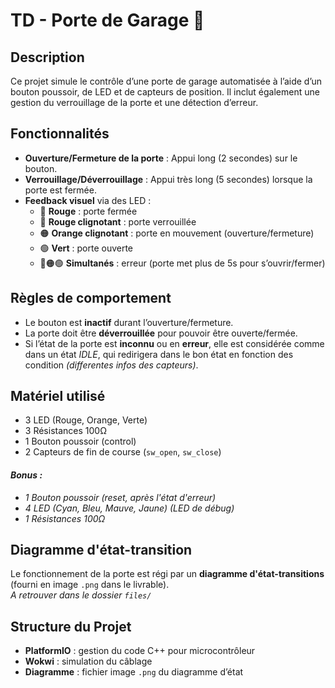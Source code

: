 # TD - Porte de Garage 🚪

## Description

Ce projet simule le contrôle d’une porte de garage automatisée à l’aide d’un bouton poussoir, de LED et de capteurs de position. Il inclut également une gestion du verrouillage de la porte et une détection d’erreur.

## Fonctionnalités

- **Ouverture/Fermeture de la porte** : Appui long (2 secondes) sur le bouton.
- **Verrouillage/Déverrouillage** : Appui très long (5 secondes) lorsque la porte est fermée.
- **Feedback visuel** via des LED :
  - 🔴 **Rouge** : porte fermée
  - 🔴 **Rouge clignotant** : porte verrouillée
  - 🟠 **Orange clignotant** : porte en mouvement (ouverture/fermeture)
  - 🟢 **Vert** : porte ouverte
  - 🔴🟠🟢 **Simultanés** : erreur (porte met plus de 5s pour s’ouvrir/fermer)

## Règles de comportement

- Le bouton est **inactif** durant l’ouverture/fermeture.
- La porte doit être **déverrouillée** pour pouvoir être ouverte/fermée.
- Si l’état de la porte est **inconnu** ou en **erreur**, elle est considérée comme dans un état *IDLE*, qui redirigera dans le bon état en fonction des condition *(differentes infos des capteurs)*.

## Matériel utilisé

- 3 LED (Rouge, Orange, Verte)
- 3 Résistances 100Ω
- 1 Bouton poussoir (control)
- 2 Capteurs de fin de course (`sw_open`, `sw_close`)

#### *Bonus :*
- *1 Bouton poussoir (reset, après l'état d'erreur)*
- *4 LED (Cyan, Bleu, Mauve, Jaune) (LED de débug)*
- *1 Résistances 100Ω*

## Diagramme d'état-transition

Le fonctionnement de la porte est régi par un **diagramme d'état-transitions** (fourni en image `.png` dans le livrable).  
*A retrouver dans le dossier `files/`*

## Structure du Projet

- **PlatformIO** : gestion du code C++ pour microcontrôleur
- **Wokwi** : simulation du câblage
- **Diagramme** : fichier image `.png` du diagramme d’état

